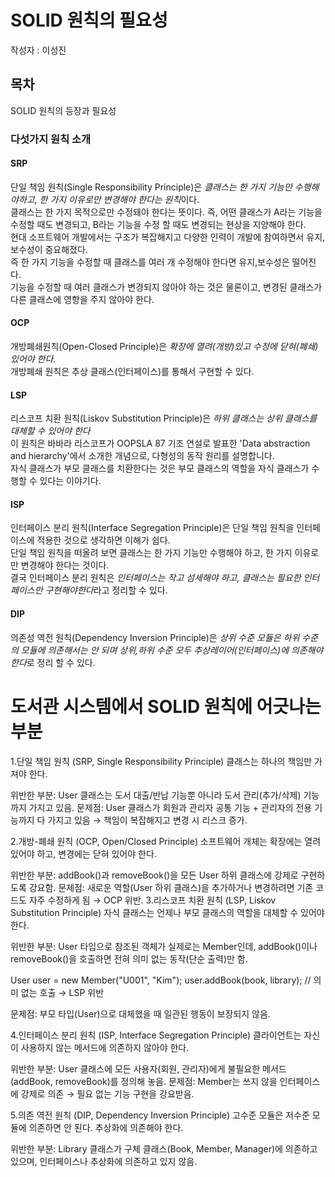 # SOLID 원칙의 필요성
작성자 : 이성진

## 목차 
SOLID 원칙의 등장과 필요성

### 다섯가지 원칙 소개

#### SRP 
단일 책임 원칙(Single Responsibility Principle)은 *클래스는 한 가지 기능만 수행해야하고, 한 가지 이유로만 변경해야 한다는 원칙*이다. <br>
클래스는 한 가지 목적으로만 수정돼야 한다는 뜻이다. 즉, 어떤 클래스가 A라는 기능을 수정할 때도 변경되고, B라는 기능을 수정 할 때도 변경되는 현상을 지양해야 한다. <br>
현대 소프트웨어 개발에서는 구조가 복잡해지고 다양한 인력이 개발에 참여하면서 유지,보수성이 중요해졌다. <br>
즉 한 가지 기능을 수정할 때 클래스를 여러 개 수정해야 한다면 유지,보수성은 떨어진다. <br>
기능을 수정할 때 여러 클래스가 변경되지 않아야 하는 것은 물론이고, 변경된 클래스가 다른 클래스에 영향을 주지 않아야 한다.

#### OCP
개방폐쇄원칙(Open-Closed Principle)은 *확장에 열려(개방)있고 수정에 닫혀(폐쇄)있어야 한다.* <br>
개방폐쇄 원칙은 추상 클래스(인터페이스)를 통해서 구현할 수 있다.
#### LSP
리스코프 치환 원칙(Liskov Substitution Principle)은 *하위 클래스는 상위 클래스를 대체할 수 있어야 한다* <br>
이 원칙은 바바라 리스코프가 OOPSLA 87 기조 연설로 발표한 'Data abstraction and hierarchy'에서 소개한 개념으로, 다형성의 동작 원리를 설명합니다. <br>
자식 클래스가 부모 클래스를 치환한다는 것은 부모 클래스의 역할을 자식 클래스가 수행할 수 있다는 이야기다.
#### ISP
인터페이스 분리 원칙(Interface Segregation Principle)은 단일 책임 원칙을 인터페이스에 적용한 것으로 생각하면 이해가 쉽다. <br>
단일 책임 원칙을 떠올려 보면 클래스는 한 가지 기능만 수행해야 하고, 한 가지 이유로만 변경해야 한다는 것이다. <br>
결국 인터페이스 분리 원칙은 *인터페이스는 작고 섬세해야 하고, 클래스는 필요한 인터페이스만 구현해야한다*라고 정리할 수 있다.
#### DIP
의존성 역전 원칙(Dependency Inversion Principle)은 *상위 수준 모듈은 하위 수준의 모듈에 의존해서는 안 되며 상위,하위 수준 모두 추상레이어(인터페이스)에 의존해야 한다*로 정리 할 수 있다.

# 도서관 시스템에서 SOLID 원칙에 어긋나는 부분

1.단일 책임 원칙 (SRP, Single Responsibility Principle)
클래스는 하나의 책임만 가져야 한다.

위반한 부분: User 클래스는 도서 대출/반납 기능뿐 아니라 도서 관리(추가/삭제) 기능까지 가지고 있음.
문제점: User 클래스가 회원과 관리자 공통 기능 + 관리자의 전용 기능까지 다 가지고 있음 → 책임이 복잡해지고 변경 시 리스크 증가.

2.개방-폐쇄 원칙 (OCP, Open/Closed Principle)
소프트웨어 개체는 확장에는 열려 있어야 하고, 변경에는 닫혀 있어야 한다.

위반한 부분: addBook()과 removeBook()을 모든 User 하위 클래스에 강제로 구현하도록 강요함.
문제점: 새로운 역할(User 하위 클래스)을 추가하거나 변경하려면 기존 코드도 자주 수정하게 됨 → OCP 위반.
3.리스코프 치환 원칙 (LSP, Liskov Substitution Principle)
자식 클래스는 언제나 부모 클래스의 역할을 대체할 수 있어야 한다.

위반한 부분: User 타입으로 참조된 객체가 실제로는 Member인데, addBook()이나 removeBook()을 호출하면 전혀 의미 없는 동작(단순 출력)만 함.

User user = new Member("U001", "Kim");
user.addBook(book, library);  // 의미 없는 호출 → LSP 위반

문제점: 부모 타입(User)으로 대체했을 때 일관된 행동이 보장되지 않음.

4.인터페이스 분리 원칙 (ISP, Interface Segregation Principle)
클라이언트는 자신이 사용하지 않는 메서드에 의존하지 않아야 한다.

위반한 부분: User 클래스에 모든 사용자(회원, 관리자)에게 불필요한 메서드(addBook, removeBook)를 정의해 놓음.
문제점: Member는 쓰지 않을 인터페이스에 강제로 의존 → 필요 없는 기능 구현을 강요받음.

5.의존 역전 원칙 (DIP, Dependency Inversion Principle)
고수준 모듈은 저수준 모듈에 의존하면 안 된다. 추상화에 의존해야 한다.

위반한 부분: Library 클래스가 구체 클래스(Book, Member, Manager)에 의존하고 있으며, 인터페이스나 추상화에 의존하고 있지 않음.

